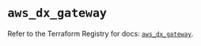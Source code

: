 # `aws_dx_gateway`

Refer to the Terraform Registry for docs: [`aws_dx_gateway`](https://registry.terraform.io/providers/hashicorp/aws/6.11.0/docs/resources/dx_gateway).
